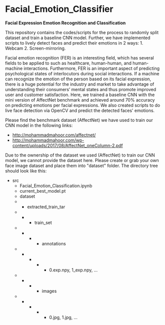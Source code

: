 # Facial_Emotion_Classifier
**Facial Expression Emotion Recognition and Classification**

This repository contains the codes/scripts for the process to randomly split dataset and train a baseline CNN model. Further, we have implemented scripts to lively detect faces and predict their emotions in 2 ways: 1. Webcam 2. Screen-mirroring.

Facial emotion recognition (FER) is an interesting field, which has several fields to be applied to such as healthcare, human-human, and human-machine interactions. Furthermore, FER is an important aspect of predicting psychological states of interlocutors during social interactions. If a machine can recognize the emotion of the person based on its facial expression, there is a huge potential for the industry and market to take advantage of understanding their consumers’ mental states and thus promote improved user and customer satisfaction.  Here, we trained a baseline CNN with the mini version of AffectNet benchmark and achieved around 70% accuracy on predicting emotions per facial expressions. We also created scripts to do live face detection via OpenCV and predict the detected faces' emotions.

Please find the benchmark dataset (AffectNet) we have used to train our CNN model in the following links:
* http://mohammadmahoor.com/affectnet/
* http://mohammadmahoor.com/wp-content/uploads/2017/08/AffectNet_oneColumn-2.pdf

Due to the ownership of the dataset we used (AffectNet) to train our CNN model, we cannot provide the dataset here.
Please create or grab your own face image dataset and place them into "dataset" folder.
The directory tree should look like this:
* src
  * Facial_Emotion_Classification.ipynb
  * current_best_model.pt
  * dataset
  * * extracted_train_tar
  * * * train_set
  * * * * annotations
  * * * * * 0.exp.npy, 1_exp.npy, ...
  * * * * images
  * * * * * 0.jpg, 1.jpg, ...

